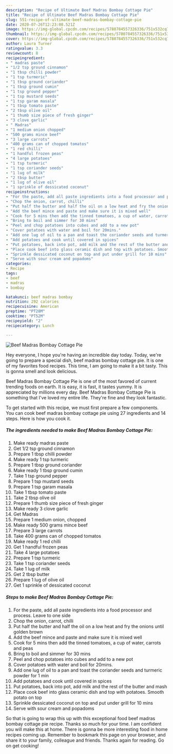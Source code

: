 ```yaml
---
description: "Recipe of Ultimate Beef Madras Bombay Cottage Pie"
title: "Recipe of Ultimate Beef Madras Bombay Cottage Pie"
slug: 551-recipe-of-ultimate-beef-madras-bombay-cottage-pie
date: 2020-07-26T12:23:08.521Z
image: https://img-global.cpcdn.com/recipes/5780784557326336/751x532cq70/beef-madras-bombay-cottage-pie-recipe-main-photo.jpg
thumbnail: https://img-global.cpcdn.com/recipes/5780784557326336/751x532cq70/beef-madras-bombay-cottage-pie-recipe-main-photo.jpg
cover: https://img-global.cpcdn.com/recipes/5780784557326336/751x532cq70/beef-madras-bombay-cottage-pie-recipe-main-photo.jpg
author: Laura Turner
ratingvalue: 3.3
reviewcount: 8
recipeingredient:
- " madras paste"
- "1/2 tsp ground cinnamon"
- "1 tbsp chilli powder"
- "1 tsp turmeric"
- "1 tbsp ground coriander"
- "1 tbsp ground cumin"
- "1 tsp ground pepper"
- "1 tsp mustard seeds"
- "1 tsp garam masala"
- "1 tbsp tomato paste"
- "2 tbsp olive oil"
- "1 thumb size piece of fresh ginger"
- "3 clove garlic"
- " Madras"
- "1 medium onion chopped"
- "500 grams mince beef"
- "3 large carrots"
- "400 grams can of chopped tomatos"
- "1 red chilli"
- "1 handful frozen peas"
- "4 large potatoes"
- "1 tsp turmeric"
- "1 tsp coriander seeds"
- "1 lug of milk"
- "2 tbsp butter"
- "1 lug of olive oil"
- "1 sprinkle of dessicated coconut"
recipeinstructions:
- "For the paste, add all paste ingredients into a food processor and process. Leave to one side"
- "Chop the onion, carrot, chilli"
- "Put half the butter and half the oil on a low heat and fry the onions until golden brown"
- "Add the beef mince and paste and make sure it is mixed well"
- "Cook for 5 mins then add the tinned tomatoes, a cup of water, carrots and peas"
- "Bring to boil and simmer for 30 mins"
- "Peel and chop potatoes into cubes and add to a new pot"
- "Cover potatoes with water and boil for 20mins."
- "Add one lug of oil to a pan and toast the coriander seeds and turmeric powder for 1 min"
- "Add potatoes and cook until covered in spices"
- "Put potatoes, back into pot, add milk and the rest of the butter and mash"
- "Place cook beef into glass ceramic dish and top with potatoes. Smooth potato on top"
- "Sprinkle dessicated coconut on top and put under grill for 10 mins"
- "Serve with sour cream and popadoms"
categories:
- Recipe
tags:
- beef
- madras
- bombay

katakunci: beef madras bombay 
nutrition: 292 calories
recipecuisine: American
preptime: "PT28M"
cooktime: "PT52M"
recipeyield: "2"
recipecategory: Lunch

---
```



![Beef Madras Bombay Cottage Pie](https://img-global.cpcdn.com/recipes/5780784557326336/751x532cq70/beef-madras-bombay-cottage-pie-recipe-main-photo.jpg)

Hey everyone, I hope you're having an incredible day today. Today, we're going to prepare a special dish, beef madras bombay cottage pie. It is one of my favorites food recipes. This time, I am going to make it a bit tasty. This is gonna smell and look delicious.



Beef Madras Bombay Cottage Pie is one of the most favored of current trending foods on earth. It is easy, it is fast, it tastes yummy. It is appreciated by millions every day. Beef Madras Bombay Cottage Pie is something that I've loved my entire life. They're fine and they look fantastic.


To get started with this recipe, we must first prepare a few components. You can cook beef madras bombay cottage pie using 27 ingredients and 14 steps. Here is how you cook it.

<!--inarticleads1-->

##### The ingredients needed to make Beef Madras Bombay Cottage Pie:

1. Make ready  madras paste
1. Get 1/2 tsp ground cinnamon
1. Prepare 1 tbsp chilli powder
1. Make ready 1 tsp turmeric
1. Prepare 1 tbsp ground coriander
1. Make ready 1 tbsp ground cumin
1. Take 1 tsp ground pepper
1. Prepare 1 tsp mustard seeds
1. Prepare 1 tsp garam masala
1. Take 1 tbsp tomato paste
1. Take 2 tbsp olive oil
1. Prepare 1 thumb size piece of fresh ginger
1. Make ready 3 clove garlic
1. Get  Madras
1. Prepare 1 medium onion, chopped
1. Make ready 500 grams mince beef
1. Prepare 3 large carrots
1. Take 400 grams can of chopped tomatos
1. Make ready 1 red chilli
1. Get 1 handful frozen peas
1. Take 4 large potatoes
1. Prepare 1 tsp turmeric
1. Take 1 tsp coriander seeds
1. Take 1 lug of milk
1. Get 2 tbsp butter
1. Prepare 1 lug of olive oil
1. Get 1 sprinkle of dessicated coconut




<!--inarticleads2-->

##### Steps to make Beef Madras Bombay Cottage Pie:

1. For the paste, add all paste ingredients into a food processor and process. Leave to one side
1. Chop the onion, carrot, chilli
1. Put half the butter and half the oil on a low heat and fry the onions until golden brown
1. Add the beef mince and paste and make sure it is mixed well
1. Cook for 5 mins then add the tinned tomatoes, a cup of water, carrots and peas
1. Bring to boil and simmer for 30 mins
1. Peel and chop potatoes into cubes and add to a new pot
1. Cover potatoes with water and boil for 20mins.
1. Add one lug of oil to a pan and toast the coriander seeds and turmeric powder for 1 min
1. Add potatoes and cook until covered in spices
1. Put potatoes, back into pot, add milk and the rest of the butter and mash
1. Place cook beef into glass ceramic dish and top with potatoes. Smooth potato on top
1. Sprinkle dessicated coconut on top and put under grill for 10 mins
1. Serve with sour cream and popadoms




So that is going to wrap this up with this exceptional food beef madras bombay cottage pie recipe. Thanks so much for your time. I am confident you will make this at home. There is gonna be more interesting food in home recipes coming up. Remember to bookmark this page on your browser, and share it to your family, colleague and friends. Thanks again for reading. Go on get cooking!
